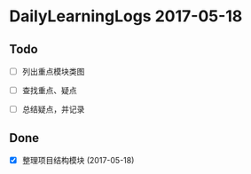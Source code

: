 # DailyLearningLogs  2017-05-18


## Todo

- [ ] 列出重点模块类图
- [ ] 查找重点、疑点
- [ ] 总结疑点，并记录


## Done

- [x] 整理项目结构模块 (2017-05-18)


